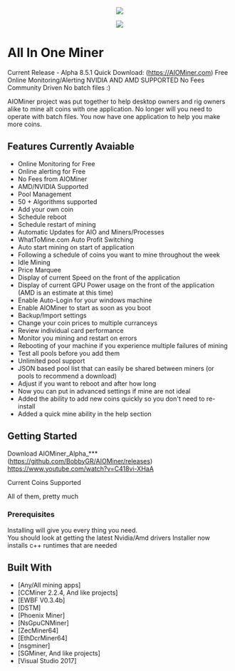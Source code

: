 
<p align="center">
  <img src="https://wiki.aiominer.com/downloads/.images/logo1-transparent.png">
</p>
<p align="center">
  <img src="http://aiominer.com/img/logo/dot1.png">
</p>

# All In One Miner
Current Release - Alpha 8.5.1
Quick Download: (https://AIOMiner.com)
Free Online Monitoring/Alerting
NVIDIA AND AMD SUPPORTED
No Fees
Community Driven
No batch files :)

AIOMiner project was put together to help desktop owners and rig owners alike to mine alt coins with one application.  No longer will you need to operate with batch files.  You now have one application to help you make more coins. 



## Features Currently Avaiable
 - Online Monitoring for Free
 - Online alerting for Free
 - No Fees from AIOMiner
 - AMD/NVIDIA Supported
 - Pool Management
 - 50 + Algorithms supported
 - Add your own coin
 - Schedule reboot
 - Schedule restart of mining
 - Automatic Updates for AIO and Miners/Processes
 - WhatToMine.com Auto Profit Switching 
 - Auto start mining on start of application
 - Following a schedule of coins you want to mine throughout the week
 - Idle Mining
 - Price Marquee
 - Display of current Speed on the front of the application
 - Display of current GPU Power usage on the front of the application (AMD is an estimate at this time)
 - Enable Auto-Login for your windows machine
 - Enable AIOMiner to start as soon as you boot 
 - Backup/Import settings
 - Change your coin prices to multiple curranceys
 - Review individual card performance
 - Monitor you mining and restart on errors
 - Rebooting of your machine if you experience multiple failures of mining
 - Test all pools before you add them
 - Unlimited pool support
 - JSON based pool list that can easily be shared between miners (or pools to recommend a download)
 - Adjust if you want to reboot and after how long
 - Now you can put in advanced settings if mine are not ideal
 - Added the ability to add new coins quickly so you don't need to re-install
 - Added a quick mine ability in the help section

## Getting Started

Download AIOMiner_Alpha_*** (https://github.com/BobbyGR/AIOMiner/releases)
https://www.youtube.com/watch?v=C418vi-XHaA


Current Coins Supported

All of them, pretty much


### Prerequisites

Installing will give you every thing you need.  
You should look at getting the latest Nvidia/Amd drivers
Installer now installs c++ runtimes that are needed

## Built With
* [Any/All mining apps]
* [CCMiner 2.2.4, And like projects]
* [EWBF V0.3.4b]
* [DSTM]
* [Phoenix Miner]
* [NsGpuCNMiner]
* [ZecMiner64]
* [EthDcrMiner64]
* [nsgminer]
* [SGMiner, And like projects]
* [Visual Studio 2017]
